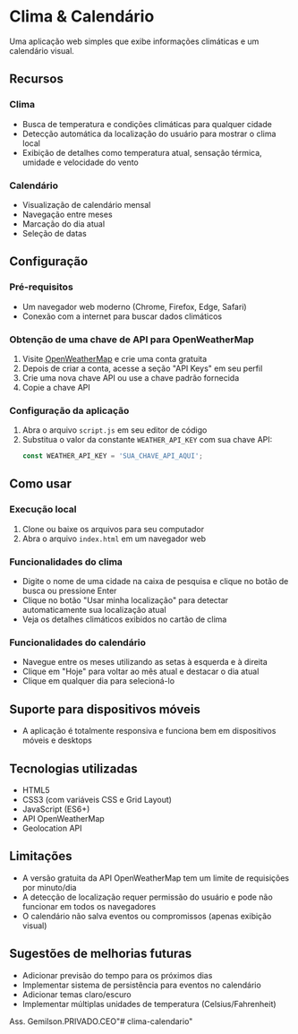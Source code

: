 # Clima & Calendário

Uma aplicação web simples que exibe informações climáticas e um calendário visual.

## Recursos

### Clima
- Busca de temperatura e condições climáticas para qualquer cidade
- Detecção automática da localização do usuário para mostrar o clima local
- Exibição de detalhes como temperatura atual, sensação térmica, umidade e velocidade do vento

### Calendário
- Visualização de calendário mensal
- Navegação entre meses
- Marcação do dia atual
- Seleção de datas

## Configuração

### Pré-requisitos
- Um navegador web moderno (Chrome, Firefox, Edge, Safari)
- Conexão com a internet para buscar dados climáticos

### Obtenção de uma chave de API para OpenWeatherMap
1. Visite [OpenWeatherMap](https://openweathermap.org/) e crie uma conta gratuita
2. Depois de criar a conta, acesse a seção "API Keys" em seu perfil
3. Crie uma nova chave API ou use a chave padrão fornecida
4. Copie a chave API

### Configuração da aplicação
1. Abra o arquivo `script.js` em seu editor de código
2. Substitua o valor da constante `WEATHER_API_KEY` com sua chave API:
   ```javascript
   const WEATHER_API_KEY = 'SUA_CHAVE_API_AQUI';
   ```

## Como usar

### Execução local
1. Clone ou baixe os arquivos para seu computador
2. Abra o arquivo `index.html` em um navegador web

### Funcionalidades do clima
- Digite o nome de uma cidade na caixa de pesquisa e clique no botão de busca ou pressione Enter
- Clique no botão "Usar minha localização" para detectar automaticamente sua localização atual
- Veja os detalhes climáticos exibidos no cartão de clima

### Funcionalidades do calendário
- Navegue entre os meses utilizando as setas à esquerda e à direita
- Clique em "Hoje" para voltar ao mês atual e destacar o dia atual
- Clique em qualquer dia para selecioná-lo

## Suporte para dispositivos móveis
- A aplicação é totalmente responsiva e funciona bem em dispositivos móveis e desktops

## Tecnologias utilizadas
- HTML5
- CSS3 (com variáveis CSS e Grid Layout)
- JavaScript (ES6+)
- API OpenWeatherMap
- Geolocation API

## Limitações
- A versão gratuita da API OpenWeatherMap tem um limite de requisições por minuto/dia
- A detecção de localização requer permissão do usuário e pode não funcionar em todos os navegadores
- O calendário não salva eventos ou compromissos (apenas exibição visual)

## Sugestões de melhorias futuras
- Adicionar previsão do tempo para os próximos dias
- Implementar sistema de persistência para eventos no calendário
- Adicionar temas claro/escuro
- Implementar múltiplas unidades de temperatura (Celsius/Fahrenheit) 


Ass. Gemilson.PRIVADO.CEO"# clima-calendario" 
